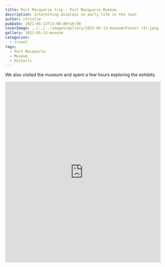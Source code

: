 ```yaml
---
title: Port Macquarie trip - Port Macquarie Museum
description: Interesting displays on early life in the twon
author: christie
pubDate: 2022-05-13T14:00:00+10:00
coverImage: ../../../images/gallery/2022-05-13-museum/Forest (4).jpeg
gallery: 2022-05-13-museum
categories:
  - travel
tags:
  - Port Macquarie
  - Museum
  - Historic
---
```


We also visited the museum and spent a few hours exploring the exhibits.

<iframe src="https://www.facebook.com/plugins/post.php?href=https%3A%2F%2Fwww.facebook.com%2Fchris1.tham%2Fposts%2Fpfbid02pRATYqJVd2z3pNcZEwLToeuZw3afwwbU5mEt9ke1rr8Mnb8F2qQTqmAyVWjPKVzAl&show_text=true&width=500" width="500" height="582" style="border:none;overflow:hidden" scrolling="no" frameborder="0" allowfullscreen="true" allow="autoplay; clipboard-write; encrypted-media; picture-in-picture; web-share"></iframe>
